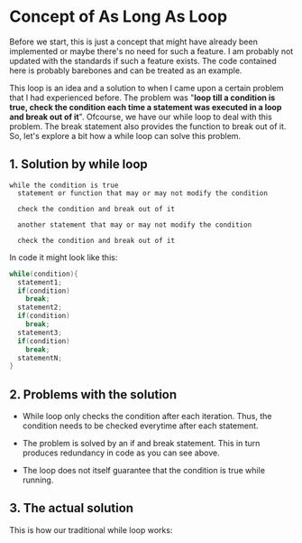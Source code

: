 # Concept of As Long As Loop
Before we start, this is just a concept that might have already been implemented or maybe there's no need for such a feature. I am probably not updated with the standards if such a feature exists.
The code contained here is probably barebones and can be treated as an example.

This loop is an idea and a solution to when I came upon a certain problem that I had experienced before.
The problem was "**loop till a condition is true, check the condition each time a statement was executed in a loop and break out of it**". Ofcourse, we have our while loop to deal with this problem. The break statement also provides the function to break out of it. So, let's explore a bit how a while loop can solve this problem.

## 1. Solution by while loop

```
while the condition is true
  statement or function that may or may not modify the condition
  
  check the condition and break out of it
  
  another statement that may or may not modify the condition
  
  check the condition and break out of it
```

In code it might look like this:
```c++
while(condition){
  statement1;
  if(condition)
    break;
  statement2;
  if(condition)
    break;
  statement3;
  if(condition)
    break;
  statementN;
}
```

## 2. Problems with the solution
- While loop only checks the condition after each iteration. Thus, the condition needs to be checked everytime after each statement.

- The problem is solved by an if and break statement. This in turn produces redundancy in code as you can see above.

- The loop does not itself guarantee that the condition is true while running.

## 3. The actual solution
This is how our traditional while loop works:
